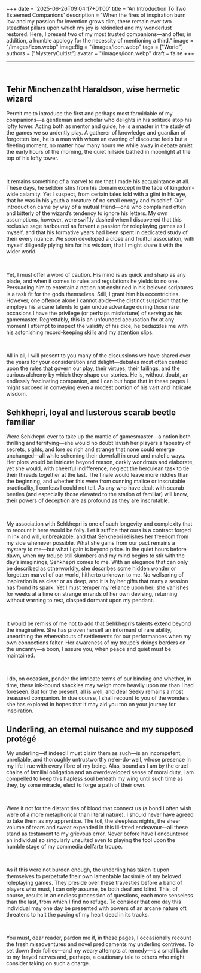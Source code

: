 +++
date = '2025-06-26T09:04:17+01:00'
title = 'An Introduction To Two Esteemed Companions'
description = "When the fires of inspiration burn low and my passion for invention grows dim, there remain ever two steadfast pillars upon which my joy is rekindled and my wonderlust restored. Here, I present two of my most trusted companions—and offer, in addition, a humble apology for the necessity of mentioning a third."
image = "/images/icon.webp"
imageBig = "/images/icon.webp"
tags = ["World"]
authors = ["MysteryCultist"]
avatar = "/images/icon.webp"
draft = false
+++

---

&nbsp;

## Tehir Minchenzatht Haraldson, wise hermetic wizard
Permit me to introduce the first and perhaps most formidable of my companions—a gentleman and scholar who delights in his solitude atop his lofty tower. Acting both as mentor and guide, he is a master in the study of the games we so ardently play. A gatherer of knowledge and guardian of forgotten lore, he is a man with whom an evening of discourse feels but a fleeting moment, no matter how many hours we while away in debate amist the early hours of the morning, the quiet hillside bathed in moonlight at the top of his lofty tower.

&nbsp;

It remains something of a marvel to me that I made his acquaintance at all. These days, he seldom stirs from his domain except in the face of kingdom-wide calamity. Yet I suspect, from certain tales told with a glint in his eye, that he was in his youth a creature of no small energy and mischief. Our introduction came by way of a mutual friend—one who complained often and bitterly of the wizard’s tendency to ignore his letters. My own assumptions, however, were swiftly dashed when I discovered that this reclusive sage harboured as fervent a passion for roleplaying games as I myself, and that his formative years had been spent in dedicated study of their every nuance. We soon developed a close and fruitful association, with myself diligently plying him for his wisdom, that I might share it with the wider world.

&nbsp;

Yet, I must offer a word of caution. His mind is as quick and sharp as any blade, and when it comes to rules and regulations he yields to no one. Persuading him to entertain a notion not enshrined in his beloved scriptures is a task fit for the gods themselves. Still, I grant him his eccentricities. However, one offence alone I cannot abide—the distinct suspicion that he employs his arcane talents to gain undue advantage during those rare occasions I have the privilege (or perhaps misfortune) of serving as his gamemaster. Regrettably, this is an unfounded accusation for at any moment I attempt to inspect the validity of his dice, he bedazzles me with his astonishing record-keeping skills and my attention slips.

&nbsp;

All in all, I will present to you many of the discussions we have shared over the years for your consideration and delight—debates most often centred upon the rules that govern our play, their virtues, their failings, and the curious alchemy by which they shape our stories. He is, without doubt, an endlessly fascinating companion, and I can but hope that in these pages I might succeed in conveying even a modest portion of his vast and intricate wisdom.

## Sehkhepri, loyal and lusterous scarab beetle familiar
Were Sehkhepri ever to take up the mantle of gamesmaster—a notion both thrilling and terrifying—she would no doubt lavish her players a tapestry of secrets, sights, and lore so rich and strange that none could emerge unchanged—all while scheming their downfall in cruel and malefic ways. Her plots would be intricate beyond reason, darkly wondrous and elaborate, yet she would, with cheerful indifference, neglect the herculean task to tie their threads together at the last. The finale would leave more riddles than the beginning, and whether this were from cunning malice or inscrutable practicality, I confess I could not tell. As any who have dealt with scarab beetles (and especially those elevated to the station of familiar) will know, their powers of deception are as profound as they are inscrutable.

&nbsp;

My association with Sehkhepri is one of such longevity and complexity that to recount it here would be folly. Let it suffice that ours is a contract forged in ink and will, unbreakable, and that Sehkhepri relishes her freedom from my side whenever possible. What she gains from our pact remains a mystery to me—but what I gain is beyond price. In the quiet hours before dawn, when my troupe still slumbers and my mind begins to stir with the day’s imaginings, Sehkhepri comes to me. With an elegance that can only be described as otherworldly, she describes some hidden wonder or forgotten marvel of our world, hitherto unknown to me. No wellspring of inspiration is as clear or as deep, and it is by her gifts that many a session has found its spark. Yet I must temper my reliance upon her; she vanishes for weeks at a time on strange errands of her own devising, returning without warning to rest, clasped dormant upon my pendant.

&nbsp;

It would be remiss of me not to add that Sehkhepri’s talents extend beyond the imaginative. She has proven herself an informant of rare ability, unearthing the whereabouts of settlements for our performances when my own connections falter. Her awareness of my troupe’s doings borders on the uncanny—a boon, I assure you, when peace and quiet must be maintained.

&nbsp;

I do, on occasion, ponder the intricate terms of our binding and whether, in time, these ink-bound shackles may weigh more heavily upon me than I had foreseen. But for the present, all is well, and dear Seeky remains a most treasured companion. In due course, I shall recount to you of the wonders she has explored in hopes that it may aid you too on your journey for inspiration.

## Underling, an eternal nuisance and my supposed protégé
My underling—if indeed I must claim them as such—is an incompetent, unreliable, and thoroughly untrustworthy ne’er-do-well, whose presence in my life I rue with every fibre of my being. Alas, bound as I am by the cruel chains of familial obligation and an overdeveloped sense of moral duty, I am compelled to keep this hapless soul beneath my wing until such time as they, by some miracle, elect to forge a path of their own.

&nbsp;

Were it not for the distant ties of blood that connect us (a bond I often wish were of a more metaphorical than literal nature), I should never have agreed to take them as my apprentice. The toil, the sleepless nights, the sheer volume of tears and sweat expended in this ill-fated endeavour—all these stand as testament to my grievous error. Never before have I encountered an individual so singularly unsuited even to playing the fool upon the humble stage of my commedia dell’arte troupe.

&nbsp;

As if this were not burden enough, the underling has taken it upon themselves to perpetrate their own lamentable facsimile of my beloved roleplaying games. They preside over these travesties before a band of players who must, I can only assume, be both deaf and blind. This, of course, results in an endless procession of questions, each more senseless than the last, from which I find no refuge. To consider that one day this individual may one day be presented with powers of an arcane nature oft threatens to halt the pacing of my heart dead in its tracks.

&nbsp;

You must, dear reader, pardon me if, in these pages, I occasionally recount the fresh misadventures and novel predicaments my underling contrives. To set down their follies—and my weary attempts at remedy—is a small balm to my frayed nerves and, perhaps, a cautionary tale to others who might consider taking on such a charge.